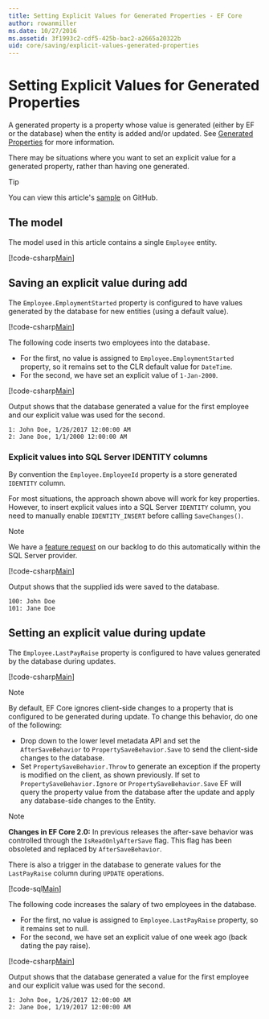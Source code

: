 ```yaml
---
title: Setting Explicit Values for Generated Properties - EF Core
author: rowanmiller
ms.date: 10/27/2016
ms.assetid: 3f1993c2-cdf5-425b-bac2-a2665a20322b
uid: core/saving/explicit-values-generated-properties
---
```


# Setting Explicit Values for Generated Properties

A generated property is a property whose value is generated (either by EF or the database) when the entity is added and/or updated. See [Generated Properties](../modeling/generated-properties.md) for more information.

There may be situations where you want to set an explicit value for a generated property, rather than having one generated.

> [!TIP]  
> You can view this article's [sample](https://github.com/dotnet/EntityFramework.Docs/tree/master/samples/core/Saving/ExplicitValuesGenerateProperties/) on GitHub.

## The model

The model used in this article contains a single `Employee` entity.

[!code-csharp[Main](../../../samples/core/Saving/ExplicitValuesGenerateProperties/Employee.cs#Sample)]

## Saving an explicit value during add

The `Employee.EmploymentStarted` property is configured to have values generated by the database for new entities (using a default value).

[!code-csharp[Main](../../../samples/core/Saving/ExplicitValuesGenerateProperties/EmployeeContext.cs#EmploymentStarted)]

The following code inserts two employees into the database.

* For the first, no value is assigned to `Employee.EmploymentStarted` property, so it remains set to the CLR default value for `DateTime`.
* For the second, we have set an explicit value of `1-Jan-2000`.

[!code-csharp[Main](../../../samples/core/Saving/ExplicitValuesGenerateProperties/Sample.cs#EmploymentStarted)]

Output shows that the database generated a value for the first employee and our explicit value was used for the second.

``` Console
1: John Doe, 1/26/2017 12:00:00 AM
2: Jane Doe, 1/1/2000 12:00:00 AM
```

### Explicit values into SQL Server IDENTITY columns

By convention the `Employee.EmployeeId` property is a store generated `IDENTITY` column.

For most situations, the approach shown above will work for key properties. However, to insert explicit values into a SQL Server `IDENTITY` column, you need to manually enable `IDENTITY_INSERT` before calling `SaveChanges()`.

> [!NOTE]  
> We have a [feature request](https://github.com/aspnet/EntityFramework/issues/703) on our backlog to do this automatically within the SQL Server provider.

[!code-csharp[Main](../../../samples/core/Saving/ExplicitValuesGenerateProperties/Sample.cs#EmployeeId)]

Output shows that the supplied ids were saved to the database.

``` Console
100: John Doe
101: Jane Doe
```

## Setting an explicit value during update

The `Employee.LastPayRaise` property is configured to have values generated by the database during updates.

[!code-csharp[Main](../../../samples/core/Saving/ExplicitValuesGenerateProperties/EmployeeContext.cs#LastPayRaise)]

> [!NOTE]  
> By default, EF Core ignores client-side changes to a property that is configured to be generated during update. To change this behavior, do one of the following:
>
> * Drop down to the lower level metadata API and set the `AfterSaveBehavior` to `PropertySaveBehavior.Save` to send the client-side changes to the database.
> * Set `PropertySaveBehavior.Throw` to generate an exception if the property is modified on the client, as shown previously. 
> If set to `PropertySaveBehavior.Ignore` or `PropertySaveBehavior.Save` EF will query the property value from the database after the update and apply any database-side changes to the Entity. 

> [!NOTE]  
> **Changes in EF Core 2.0:** In previous releases the after-save behavior was controlled through the `IsReadOnlyAfterSave` flag. This flag has been obsoleted and replaced by `AfterSaveBehavior`.

There is also a trigger in the database to generate values for the `LastPayRaise` column during `UPDATE` operations.

[!code-sql[Main](../../../samples/core/Saving/ExplicitValuesGenerateProperties/employee_UPDATE.sql)]

The following code increases the salary of two employees in the database.

* For the first, no value is assigned to `Employee.LastPayRaise` property, so it remains set to null.
* For the second, we have set an explicit value of one week ago (back dating the pay raise).

[!code-csharp[Main](../../../samples/core/Saving/ExplicitValuesGenerateProperties/Sample.cs#LastPayRaise)]

Output shows that the database generated a value for the first employee and our explicit value was used for the second.

``` Console
1: John Doe, 1/26/2017 12:00:00 AM
2: Jane Doe, 1/19/2017 12:00:00 AM
```
